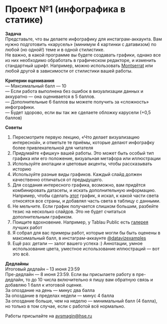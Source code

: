 # Проект №1 (инфографика в статике)

**Задача**<br>
Представьте, что вы делаете инфографику для инстаграм-аккаунта. Вам нужно подготовить «карусель» (минимум 4 картинки с датавизом) по любой (но одной!) теме и в одной стилистике.  <br>
Не важно, в какой программе вы будете создавать графики, однако все из них необходимо обработать в графическом редакторе, и изменить стандартный шрифт. Например, можно использовать [Montserrat](https://fonts.google.com/specimen/Montserrat) или любой другой в зависимости от стилистики вашей работы. <br>

**Критерии оценивания**<br>
— Максимальный балл — 10 <br>
— Если работа выполнена без ошибок в визуализации данных и аккуратно — она оценивается в 5 баллов. <br>
— Дополнительные 6 баллов вы можете получить за «сложность» инфографики. <br>
— Будет здорово, если вы так же сделаете обложку карусели (+0,5 баллов) <br>

**Советы**<br>
1) Пересмотрите первую лекцию, «Что делает визуализацию интересной», и отметьте те приёмы, которые делают инфографку более привлекательной для читателя <br>
2) Придумайте «фишку» вашей работы. Это может быть особый тип графика или его положение, визуальная метафора или иллюстрации <br>
3) Используйте анотации и цветовые акценты, чтобы рассказывать историю <br>
4) Используйте разные виды графиков. Каждый слайд должен качественно отличаться от предыдущего. <br>
5) Для создания интересного графика, возможно, вам придётся комбинировать датасеты, и искать дополнительную информацию. Например, чтобы сделать [этот](https://img-cdn.tinkoffjournal.ru/i/_c5mrFTFNccMNHbMdH08W8jVnBd-xWoapwTTymkfbkw/w:1400/aHR0cHM6Ly9pbWct/Y2RuLnRpbmtvZmZq/b3VybmFsLnJ1Ly0v/bW9ydGFsaXR5LXN0/YXRfMWRlc2suYXR3/NmxzOXNpaDd0LnBu/Zw) график, я искал, к какой части света относятся все страны, и добавлял часть света в таблицу с данными. <br>
6) Не мельчите. Если график получается слишком большим, разбейте тезис на несколько слайдов. Это не будет считаться дополнительным графиком. <br>
7) Поищите вдохновение. Например, у Tablau Public есть [галерея](https://public.tableau.com/en-us/gallery/) лучших работ <br>
8) Я собрал для вас примеры работ, которые могли бы быть оценены в максимальный балл, в инстаграм-аккаунте [@datavizexamples](https://www.instagram.com/datavizexamples/) <br>
9) Ещё раз: детали — залог вашего успеха :) Аннотации, умное использование цвета, уместное использование иллюстраций — вот это всё.

**Дедлайны**<br>
Итоговый дедлайн – 13 июня 23:59 <br>
Пре-дедлайн — 8 июня 23:59. Если вы присылаете работу в пре-дедлайн, то до 10 числа включительно я пишу вам обратную связь и добавляю 1 балл к итоговой оценке. <br> 
За опоздание на день — минус два балла <br> 
За опоздание в пределах недели — минус 4 балла <br> 
За опоздание больше, чем на неделю — минимальный балл (4 балла), но только в том случае, если с работой всё нормально. <br> 

Работы присылайте на avsmagin@hse.ru
